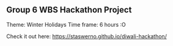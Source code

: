 ## Group 6 WBS Hackathon Project

Theme: Winter Holidays
Time frame: 6 hours :O

Check it out here: https://staswerno.github.io/diwali-hackathon/
